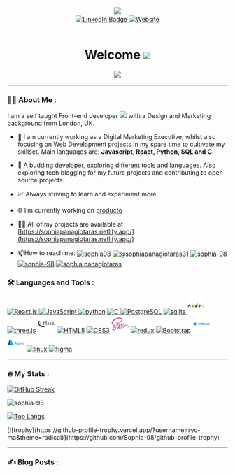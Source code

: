 <div id="header" align="center">
  <img src="https://media.giphy.com/media/XwBzLXzYq7ljHBXkHk/giphy.gif" width="100"/>
  <div id="badges">
  <a href="https://www.linkedin.com/in/sophia-panagiotaras">
    <img src="https://img.shields.io/badge/LinkedIn-blue?style=for-the-badge&logo=linkedin&logoColor=white" alt="LinkedIn Badge"/>
  </a>
  <a href="https://sophiapanagiotaras.netlify.app/">
    <img src="https://img.shields.io/badge/Website-grey?style=for-the-badge" alt="Website"/>
  </a>
</div>
 <img src="https://komarev.com/ghpvc/?username=Sophia-98&style=flat-square&color=orange" alt="" />
  <h1>
  Welcome
  <img src="https://media.giphy.com/media/hvRJCLFzcasrR4ia7z/giphy.gif" width="30px"/>
</h1>
</div>

<div align="center">
  <img src="https://media.giphy.com/media/6ib6KPmkeAjDTxMxij/giphy.gif" width="300px"/>
</div>

---

### :woman_technologist: About Me :

I am a self taught Front-end developer <img src="https://media.giphy.com/media/WUlplcMpOCEmTGBtBW/giphy.gif" width="30"> with a Design and Marketing background  from London, UK.

- :telescope: I am currently working as a Digital Marketing Executive, whilst also focusing on Web Development projects in my spare time to cultivate my skillset. Main languages are: **Javascript, React, Python, SQL and C**.

- :seedling: A budding developer, exploring different tools and languages. Also exploring tech blogging for my future projects and contributing to open source projects.

- :chart_with_upwards_trend: Always striving to learn and experiment more.

- :globe_with_meridians: I’m currently working on [producto](https://github.com/ProductoWebApp/Producto)

- 👨‍💻 All of my projects are available at [https://sophiapanagiotaras.netlify.app/](https://sophiapanagiotaras.netlify.app/)

- :mailbox:How to reach me: 
<a href="https://dev.to/sophia98" target="blank"><img align="center" src="https://raw.githubusercontent.com/rahuldkjain/github-profile-readme-generator/master/src/images/icons/Social/devto.svg" alt="sophia98" height="30" width="40" /></a>
<a href="https://medium.com/@sophiapanagiotaras31" target="blank"><img align="center" src="https://raw.githubusercontent.com/rahuldkjain/github-profile-readme-generator/master/src/images/icons/Social/medium.svg" alt="@sophiapanagiotaras31" height="30" width="40" /></a>
<a href="https://codesandbox.com/sophia-98" target="blank"><img align="center" src="https://raw.githubusercontent.com/rahuldkjain/github-profile-readme-generator/master/src/images/icons/Social/codesandbox.svg" alt="sophia-98" height="30" width="30" /></a>
<a href="https://codepen.io/sophia-98" target="blank"><img align="center" src="https://raw.githubusercontent.com/rahuldkjain/github-profile-readme-generator/master/src/images/icons/Social/codepen.svg" alt="sophia-98" height="30" width="40" /></a>
<a href="https://linkedin.com/in/sophia panagiotaras" target="blank"><img align="center" src="https://raw.githubusercontent.com/rahuldkjain/github-profile-readme-generator/master/src/images/icons/Social/linked-in-alt.svg" alt="sophia panagiotaras" height="30" width="40" /></a>




### :hammer_and_wrench: Languages and Tools :
<div>
 <a href="https://react.dev/" target="_blank" rel="noreferrer"> <img src="https://cdn0.iconfinder.com/data/icons/logos-brands-in-colors/128/react-256.png" title="React.js" alt="React.js" height="40"/> </a>
										<a href="https://developer.mozilla.org/en-US/docs/Web/javascript" target="_blank" rel="noreferrer"><img src="https://th.bing.com/th/id/R.d4001a695e00eed983cd8e65e15caf92?rik=kwu%2bva%2bTMsopmQ&pid=ImgRaw&r=0" title="JavaScript" alt="JavaScript" height="40"/> </a>
										<a href="https://www.python.org/" target="_blank" rel="noreferrer"><img src="https://static.javatpoint.com/blog/images/programming-language1.png" title="python" alt="python" width="40" /></a>
										<a href="https://devdocs.io/c/" target="_blank" rel="noreferrer"> <img src="https://www.vippng.com/png/full/398-3984434_c-language-circle.png" title="C" alt="C" height="40"/> </a>
										<a href="https://www.postgresql.org/" target="_blank" rel="noreferrer"><img src="https://cdn.icon-icons.com/icons2/2415/PNG/512/postgresql_plain_wordmark_logo_icon_146390.png" title="PostgreSQL"  alt="PostgreSQL" height="40"/></a>
										<a href="https://www.sqlite.org/" target="_blank" rel="noreferrer"> <img src="https://download.logo.wine/logo/SQLite/SQLite-Logo.wine.png" title="SQLite" alt="sqlite"  height="40"/> </a> 
										<a href="https://nodejs.org/en" target="_blank" rel="noreferrer"><img src="https://raw.githubusercontent.com/devicons/devicon/1119b9f84c0290e0f0b38982099a2bd027a48bf1/icons/nodejs/nodejs-original-wordmark.svg" title="nodejs" alt="nodejs" width="40" height="40"/></a>
										<a href="https://threejs.org/" target="_blank" rel="noreferrer"><img src="https://www.theorie3.de/wp-content/uploads/2020/11/Threejs_Logo-1.png" title="three.js" alt="three.js"  height="40"/></a>
										<a href="https://flask.palletsprojects.com/en/2.3.x/" target="_blank" rel="noreferrer"><img src="https://raw.githubusercontent.com/devicons/devicon/1119b9f84c0290e0f0b38982099a2bd027a48bf1/icons/flask/flask-original-wordmark.svg" title="flask" alt="flask" width="40" height="40"/></a>
										<a href="https://developer.mozilla.org/en-US/docs/Glossary/HTML5" target="_blank" rel="noreferrer"><img src="https://toppng.com/uploads/thumbnail/html5-logo-11609363747wq0xzr3xhm.png" title="HTML5" alt="HTML5" width="40" height="40"/></a>
										<a href="https://developer.mozilla.org/en-US/docs/Web/CSS" target="_blank" rel="noreferrer"><img src="https://cdn.freebiesupply.com/logos/large/2x/css3-logo-png-transparent.png"  title="CSS3" alt="CSS3" width="40" height="40"/></a>
										<a href="https://sass-lang.com/" target="_blank" rel="noreferrer"><img src="https://raw.githubusercontent.com/devicons/devicon/1119b9f84c0290e0f0b38982099a2bd027a48bf1/icons/sass/sass-original.svg" title="sass" alt="sass" width="40" height="40"/></a>
										<a href="https://redux.js.org/" target="_blank" rel="noreferrer"> <img src="https://raw.githubusercontent.com/reduxjs/redux/master/logo/logo-title-dark.png" title="Redux" alt="redux" height="40"/> </a> 
										<a href="https://getbootstrap.com/" target="_blank" rel="noreferrer"><img src="https://th.bing.com/th/id/R.308a16d88daefd38eb305755fc4d9794?rik=lyk7Jar5CoiJ0g&riu=http%3a%2f%2fmicreiros.com%2fwp-content%2fuploads%2fbootstrap-logo.png&ehk=ZLEAhBc2o52t5YVbek3ZDZRjD6z99E0BeXAUhRbgBfY%3d&risl=&pid=ImgRaw&r=0&sres=1&sresct=1" title="Bootstrap" **alt="Bootstrap"  height="40"/></a>
										<a href="https://webpack.js.org" target="_blank" rel="noreferrer"> <img src="https://raw.githubusercontent.com/devicons/devicon/d00d0969292a6569d45b06d3f350f463a0107b0d/icons/webpack/webpack-original-wordmark.svg" title="webpack" alt="webpack" width="40" height="40"/> </a>
										<a href="https://azure.microsoft.com/en-us/" target="_blank" rel="noreferrer"><img src="https://raw.githubusercontent.com/devicons/devicon/1119b9f84c0290e0f0b38982099a2bd027a48bf1/icons/azure/azure-original-wordmark.svg" title="Azure" alt="Azure" height="40"/></a>
										<a href="https://www.linux.org/pages/download/" target="_blank" rel="noreferrer"><img src="https://th.bing.com/th/id/R.4312c985f9f1fbc2f1fc5bae5d5bb953?rik=2psUGPijvBpVdA&riu=http%3a%2f%2fwww.techieapps.com%2fwp-content%2fuploads%2f2014%2f09%2flinux-logo-600x300.png&ehk=PNBxR502pXjeTTJOAIFJkV3OYuXIQ1aVWO0EP6PNsNo%3d&risl=&pid=ImgRaw&r=0&sres=1&sresct=1" title="linux" **alt="linux"  height="40"/></a>
										<a href="https://www.figma.com/" target="_blank" rel="noreferrer"><img src="https://th.bing.com/th/id/R.67c40fbaff1933553802a18beeb9ac8d?rik=Ilw9DFdVC%2fv6%2bA&pid=ImgRaw&r=0" title="figma" alt="figma" height="40"/></a>
					
										

   
</div>

---

### :fire: My Stats :
[![GitHub Streak](http://github-readme-streak-stats.herokuapp.com?user=Sophia-98&theme=radical&border_radius=5&card_width=1000)](https://git.io/streak-stats)

<p>&nbsp;<img align="left" src="https://github-readme-stats.vercel.app/api?username=sophia-98&show_icons=true&locale=en&theme=radical" alt="sophia-98" /></p>

[![Top Langs](https://github-readme-stats.vercel.app/api/top-langs/?username=Sophia-98&layout=compact&theme=radical)](https://github.com/anuraghazra/github-readme-stats)

<p align="left"> [![trophy](https://github-profile-trophy.vercel.app/?username=ryo-ma&theme=radical)](https://github.com/Sophia-98/github-profile-trophy) </p>


---

### :writing_hand: Blog Posts :
<!-- BLOG-POST-LIST:START -->
<!-- BLOG-POST-LIST:END -->
<!--
**Sophia-98/Sophia-98** is a ✨ _special_ ✨ repository because its `README.md` (this file) appears on your GitHub profile.

Here are some ideas to get you started:

- 🔭 I’m currently working on ...
- 🌱 I’m currently learning ...
- 👯 I’m looking to collaborate on ...
- 🤔 I’m looking for help with ...
- 💬 Ask me about ...
- 📫 How to reach me: ...
- 😄 Pronouns: ...
- ⚡ Fun fact: ...
-->
